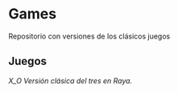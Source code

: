 # Games
Repositorio con versiones de los clásicos juegos 
## Juegos
_X_O Versión clásica del tres en Raya._



